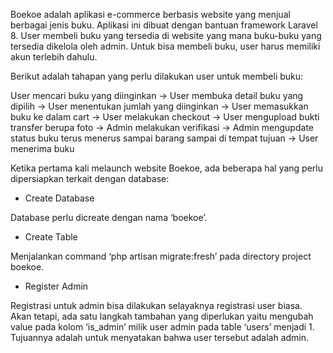 Boekoe adalah aplikasi e-commerce berbasis website yang menjual berbagai jenis buku. Aplikasi ini dibuat dengan bantuan framework Laravel 8. User membeli buku yang tersedia di website yang mana buku-buku yang tersedia dikelola oleh admin. Untuk bisa membeli buku, user harus memiliki akun terlebih dahulu.


Berikut adalah tahapan yang perlu dilakukan user untuk membeli buku:


User mencari buku yang diinginkan -> User membuka detail buku yang dipilih -> User menentukan jumlah yang diinginkan -> User memasukkan buku ke dalam cart -> User melakukan checkout -> User mengupload bukti transfer berupa foto -> Admin melakukan verifikasi -> Admin mengupdate status buku terus menerus sampai barang sampai di tempat tujuan -> User menerima buku




Ketika pertama kali melaunch website Boekoe, ada beberapa hal yang perlu dipersiapkan terkait dengan database:
-	Create Database

Database perlu dicreate dengan nama ‘boekoe’.
-	Create Table

Menjalankan command ‘php artisan migrate:fresh’ pada directory project boekoe.
-	Register Admin

Registrasi untuk admin bisa dilakukan selayaknya registrasi user biasa. Akan tetapi, ada satu langkah tambahan yang diperlukan yaitu mengubah value pada kolom ‘is_admin’ milik user admin pada table ‘users’ menjadi 1. Tujuannya adalah untuk menyatakan bahwa user tersebut adalah admin.

